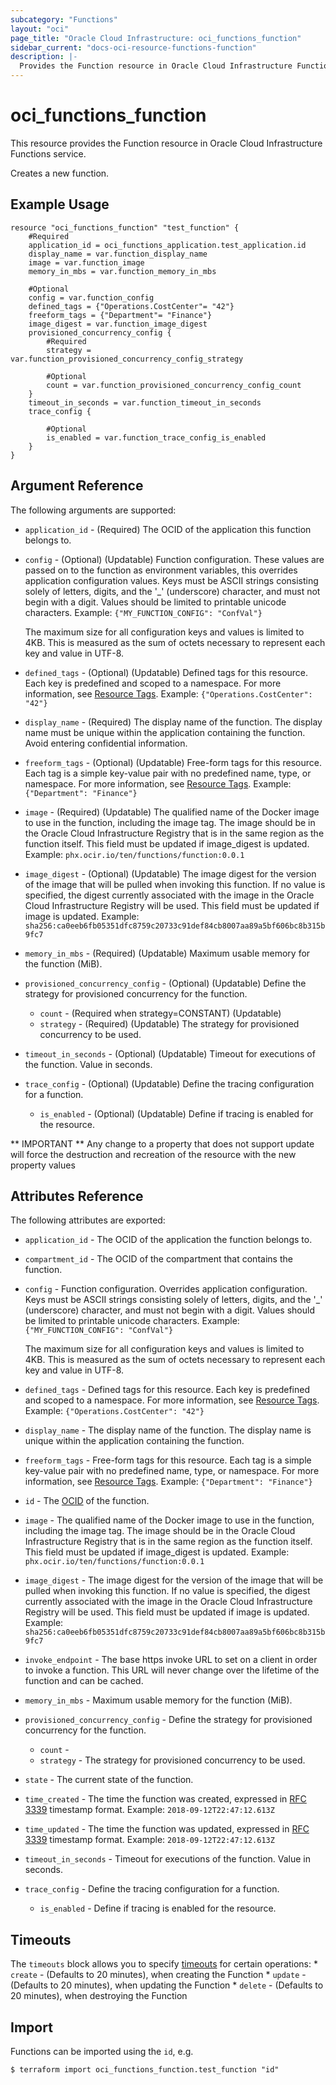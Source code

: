 ```yaml
---
subcategory: "Functions"
layout: "oci"
page_title: "Oracle Cloud Infrastructure: oci_functions_function"
sidebar_current: "docs-oci-resource-functions-function"
description: |-
  Provides the Function resource in Oracle Cloud Infrastructure Functions service
---
```


# oci_functions_function
This resource provides the Function resource in Oracle Cloud Infrastructure Functions service.

Creates a new function.

## Example Usage

```hcl
resource "oci_functions_function" "test_function" {
	#Required
	application_id = oci_functions_application.test_application.id
	display_name = var.function_display_name
	image = var.function_image
	memory_in_mbs = var.function_memory_in_mbs

	#Optional
	config = var.function_config
	defined_tags = {"Operations.CostCenter"= "42"}
	freeform_tags = {"Department"= "Finance"}
	image_digest = var.function_image_digest
	provisioned_concurrency_config {
		#Required
		strategy = var.function_provisioned_concurrency_config_strategy

		#Optional
		count = var.function_provisioned_concurrency_config_count
	}
	timeout_in_seconds = var.function_timeout_in_seconds
	trace_config {

		#Optional
		is_enabled = var.function_trace_config_is_enabled
	}
}
```

## Argument Reference

The following arguments are supported:

* `application_id` - (Required) The OCID of the application this function belongs to.
* `config` - (Optional) (Updatable) Function configuration. These values are passed on to the function as environment variables, this overrides application configuration values. Keys must be ASCII strings consisting solely of letters, digits, and the '_' (underscore) character, and must not begin with a digit. Values should be limited to printable unicode characters.  Example: `{"MY_FUNCTION_CONFIG": "ConfVal"}`

	The maximum size for all configuration keys and values is limited to 4KB. This is measured as the sum of octets necessary to represent each key and value in UTF-8. 
* `defined_tags` - (Optional) (Updatable) Defined tags for this resource. Each key is predefined and scoped to a namespace. For more information, see [Resource Tags](https://docs.cloud.oracle.com/iaas/Content/General/Concepts/resourcetags.htm).  Example: `{"Operations.CostCenter": "42"}` 
* `display_name` - (Required) The display name of the function. The display name must be unique within the application containing the function. Avoid entering confidential information. 
* `freeform_tags` - (Optional) (Updatable) Free-form tags for this resource. Each tag is a simple key-value pair with no predefined name, type, or namespace. For more information, see [Resource Tags](https://docs.cloud.oracle.com/iaas/Content/General/Concepts/resourcetags.htm).  Example: `{"Department": "Finance"}` 
* `image` - (Required) (Updatable) The qualified name of the Docker image to use in the function, including the image tag. The image should be in the Oracle Cloud Infrastructure Registry that is in the same region as the function itself. This field must be updated if image_digest is updated. Example: `phx.ocir.io/ten/functions/function:0.0.1`
* `image_digest` - (Optional) (Updatable) The image digest for the version of the image that will be pulled when invoking this function. If no value is specified, the digest currently associated with the image in the Oracle Cloud Infrastructure Registry will be used. This field must be updated if image is updated. Example: `sha256:ca0eeb6fb05351dfc8759c20733c91def84cb8007aa89a5bf606bc8b315b9fc7`
* `memory_in_mbs` - (Required) (Updatable) Maximum usable memory for the function (MiB).
* `provisioned_concurrency_config` - (Optional) (Updatable) Define the strategy for provisioned concurrency for the function. 
	* `count` - (Required when strategy=CONSTANT) (Updatable) 
	* `strategy` - (Required) (Updatable) The strategy for provisioned concurrency to be used. 
* `timeout_in_seconds` - (Optional) (Updatable) Timeout for executions of the function. Value in seconds.
* `trace_config` - (Optional) (Updatable) Define the tracing configuration for a function. 
	* `is_enabled` - (Optional) (Updatable) Define if tracing is enabled for the resource. 


** IMPORTANT **
Any change to a property that does not support update will force the destruction and recreation of the resource with the new property values

## Attributes Reference

The following attributes are exported:

* `application_id` - The OCID of the application the function belongs to.
* `compartment_id` - The OCID of the compartment that contains the function. 
* `config` - Function configuration. Overrides application configuration. Keys must be ASCII strings consisting solely of letters, digits, and the '_' (underscore) character, and must not begin with a digit. Values should be limited to printable unicode characters.  Example: `{"MY_FUNCTION_CONFIG": "ConfVal"}`

	The maximum size for all configuration keys and values is limited to 4KB. This is measured as the sum of octets necessary to represent each key and value in UTF-8. 
* `defined_tags` - Defined tags for this resource. Each key is predefined and scoped to a namespace. For more information, see [Resource Tags](https://docs.cloud.oracle.com/iaas/Content/General/Concepts/resourcetags.htm).  Example: `{"Operations.CostCenter": "42"}` 
* `display_name` - The display name of the function. The display name is unique within the application containing the function. 
* `freeform_tags` - Free-form tags for this resource. Each tag is a simple key-value pair with no predefined name, type, or namespace. For more information, see [Resource Tags](https://docs.cloud.oracle.com/iaas/Content/General/Concepts/resourcetags.htm).  Example: `{"Department": "Finance"}` 
* `id` - The [OCID](https://docs.cloud.oracle.com/iaas/Content/General/Concepts/identifiers.htm) of the function. 
* `image` - The qualified name of the Docker image to use in the function, including the image tag. The image should be in the Oracle Cloud Infrastructure Registry that is in the same region as the function itself. This field must be updated if image_digest is updated. Example: `phx.ocir.io/ten/functions/function:0.0.1` 
* `image_digest` - The image digest for the version of the image that will be pulled when invoking this function. If no value is specified, the digest currently associated with the image in the Oracle Cloud Infrastructure Registry will be used. This field must be updated if image is updated. Example: `sha256:ca0eeb6fb05351dfc8759c20733c91def84cb8007aa89a5bf606bc8b315b9fc7`
* `invoke_endpoint` - The base https invoke URL to set on a client in order to invoke a function. This URL will never change over the lifetime of the function and can be cached. 
* `memory_in_mbs` - Maximum usable memory for the function (MiB).
* `provisioned_concurrency_config` - Define the strategy for provisioned concurrency for the function. 
	* `count` - 
	* `strategy` - The strategy for provisioned concurrency to be used. 
* `state` - The current state of the function. 
* `time_created` - The time the function was created, expressed in [RFC 3339](https://tools.ietf.org/html/rfc3339) timestamp format.  Example: `2018-09-12T22:47:12.613Z` 
* `time_updated` - The time the function was updated, expressed in [RFC 3339](https://tools.ietf.org/html/rfc3339) timestamp format.  Example: `2018-09-12T22:47:12.613Z` 
* `timeout_in_seconds` - Timeout for executions of the function. Value in seconds.
* `trace_config` - Define the tracing configuration for a function. 
	* `is_enabled` - Define if tracing is enabled for the resource. 

## Timeouts

The `timeouts` block allows you to specify [timeouts](https://registry.terraform.io/providers/oracle/oci/latest/docs/guides/changing_timeouts) for certain operations:
	* `create` - (Defaults to 20 minutes), when creating the Function
	* `update` - (Defaults to 20 minutes), when updating the Function
	* `delete` - (Defaults to 20 minutes), when destroying the Function


## Import

Functions can be imported using the `id`, e.g.

```
$ terraform import oci_functions_function.test_function "id"
```

